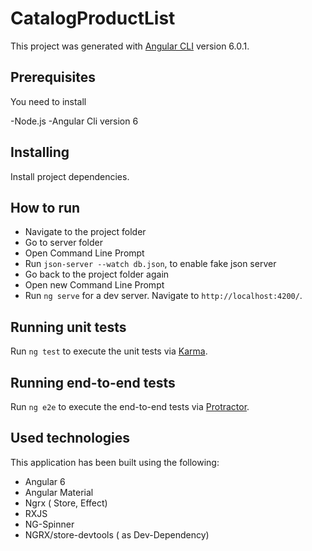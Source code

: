 # CatalogProductList
This project was generated with [Angular CLI](https://github.com/angular/angular-cli) version 6.0.1.

## Prerequisites
You need to install

-Node.js
-Angular Cli version 6

## Installing
 Install  project dependencies.

## How to run

- Navigate to the project folder  
- Go to server folder
- Open Command Line Prompt
- Run `json-server --watch db.json`, to enable fake json server
- Go back to the project folder again
- Open new Command Line Prompt
- Run `ng serve` for a dev server. Navigate to `http://localhost:4200/`. 

## Running unit tests

Run `ng test` to execute the unit tests via [Karma](https://karma-runner.github.io).

## Running end-to-end tests

Run `ng e2e` to execute the end-to-end tests via [Protractor](http://www.protractortest.org/).

## Used technologies

This application has been built using the following:

- Angular 6
- Angular Material
- Ngrx ( Store, Effect)
- RXJS
- NG-Spinner
- NGRX/store-devtools ( as Dev-Dependency)
